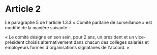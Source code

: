 # Article 2

Le paragraphe 5 de l'article 1.3.3 « Comité paritaire de surveillance » est modifié de la manière suivante :

« Le comité désigne en son sein, pour 2 ans, un président et un vice-président choisis alternativement dans chacun des collèges salariés et employeurs formés d'organisations signataires de l'accord. »


